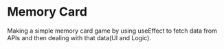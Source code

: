 # Memory Card

Making a simple memory card game by using useEffect to fetch data from APIs and then dealing with that data(UI and Logic).
